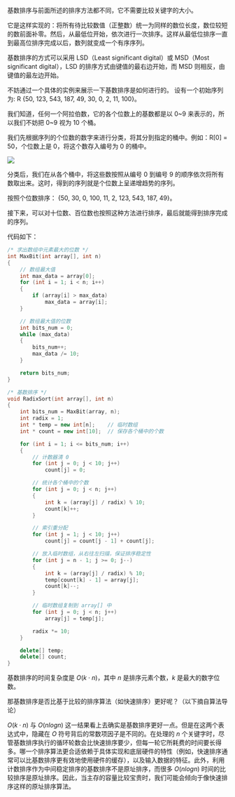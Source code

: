 基数排序与前面所述的排序方法都不同，它不需要比较关键字的大小。

它是这样实现的：将所有待比较数值（正整数）统一为同样的数位长度，数位较短的数前面补零。然后，从最低位开始，依次进行一次排序。这样从最低位排序一直到最高位排序完成以后，数列就变成一个有序序列。

基数排序的方式可以采用 LSD（Least significant digital）或 MSD（Most significant digital），LSD 的排序方式由键值的最右边开始，而 MSD 则相反，由键值的最左边开始。

不妨通过一个具体的实例来展示一下基数排序是如何进行的。 设有一个初始序列为: R {50, 123, 543, 187, 49, 30, 0, 2, 11, 100}。

我们知道，任何一个阿拉伯数，它的各个位数上的基数都是以 0\~9 来表示的，所以我们不妨把 0~9 视为 10 个桶。 

我们先根据序列的个位数的数字来进行分类，将其分到指定的桶中。例如：R[0] = 50，个位数上是 0，将这个数存入编号为 0 的桶中。

![](https://cdn.ethsonliu.com/x1/20191022_01.png)

分类后，我们在从各个桶中，将这些数按照从编号 0 到编号 9 的顺序依次将所有数取出来。这时，得到的序列就是个位数上呈递增趋势的序列。 

按照个位数排序： {50, 30, 0, 100, 11, 2, 123, 543, 187, 49}。

接下来，可以对十位数、百位数也按照这种方法进行排序，最后就能得到排序完成的序列。

代码如下：

```c++
/* 求出数组中元素最大的位数 */
int MaxBit(int array[], int n)
{
	// 数组最大值 
	int max_data = array[0];
	for (int i = 1; i < n; i++)
    {
    	if (array[i] > max_data)
			max_data = array[i];
    }

	// 数组最大值的位数
	int bits_num = 0;
	while (max_data)
	{
		bits_num++;
		max_data /= 10;
	}

	return bits_num;
}

/* 基数排序 */
void RadixSort(int array[], int n)
{
	int bits_num = MaxBit(array, n);
	int radix = 1;
	int * temp = new int[n];    // 临时数组
	int * count = new int[10];  // 保存各个桶中的个数

	for (int i = 1; i <= bits_num; i++)
	{
		// 计数器清 0
		for (int j = 0; j < 10; j++)
			count[j] = 0;

		// 统计各个桶中的个数
		for (int j = 0; j < n; j++)
		{
			int k = (array[j] / radix) % 10;
			count[k]++;
		}

		// 索引重分配
		for (int j = 1; j < 10; j++)
			count[j] = count[j - 1] + count[j];

		// 放入临时数组，从右往左扫描，保证排序稳定性
		for (int j = n - 1; j >= 0; j--)
		{
			int k = (array[j] / radix) % 10;
			temp[count[k] - 1] = array[j];
			count[k]--;
		}

		// 临时数组复制到 array[] 中
		for (int j = 0; j < n; j++)
			array[j] = temp[j];

		radix *= 10;
	}

	delete[] temp;
	delete[] count;
}
```

基数排序的时间复杂度是 $O(k⋅n)$，其中 $n$ 是排序元素个数，$k$ 是最大的数字位数。

那基数排序是否比基于比较的排序算法（如快速排序）更好呢？（以下摘自算法导论）

$O(k⋅n)$ 与 $O(nlogn)$ 这一结果看上去确实是基数排序更好一点。但是在这两个表达式中，隐藏在 $O$ 符号背后的常数项因子是不同的。在处理的 $n$ 个关键字时，尽管基数排序执行的循环轮数会比快速排序要少，但每一轮它所耗费的时间要长得多。哪一个排序算法更合适依赖于具体实现和底层硬件的特性（例如，快速排序通常可以比基数排序更有效地使用硬件的缓存），以及输入数据的特征。此外，利用计数排序作为中间稳定排序的基数排序不是原址排序，而很多 $O(nlogn)$ 时间的比较排序是原址排序。因此，当主存的容量比较宝贵时，我们可能会倾向于像快速排序这样的原址排序算法。